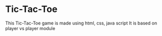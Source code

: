 # Tic-Tac-Toe
This Tic-Tac-Toe game is made using html, css, java script 
It is based on player vs player module
